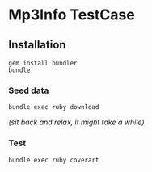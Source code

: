 # Mp3Info TestCase

## Installation

```
gem install bundler
bundle
```

### Seed data

```
bundle exec ruby download
```

_(sit back and relax, it might take a while)_

### Test

```
bundle exec ruby coverart
```
